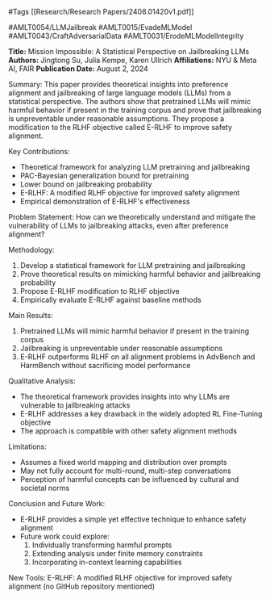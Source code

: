 #Tags
[[Research/Research Papers/2408.01420v1.pdf]]

#AMLT0054/LLMJailbreak
#AMLT0015/EvadeMLModel
#AMLT0043/CraftAdversarialData
#AMLT0031/ErodeMLModelIntegrity

**Title:** Mission Impossible: A Statistical Perspective on Jailbreaking LLMs
**Authors:** Jingtong Su, Julia Kempe, Karen Ullrich
**Affiliations:** NYU & Meta AI, FAIR
**Publication Date:** August 2, 2024

Summary:
This paper provides theoretical insights into preference alignment and jailbreaking of large language models (LLMs) from a statistical perspective. The authors show that pretrained LLMs will mimic harmful behavior if present in the training corpus and prove that jailbreaking is unpreventable under reasonable assumptions. They propose a modification to the RLHF objective called E-RLHF to improve safety alignment.

Key Contributions:
- Theoretical framework for analyzing LLM pretraining and jailbreaking
- PAC-Bayesian generalization bound for pretraining
- Lower bound on jailbreaking probability
- E-RLHF: A modified RLHF objective for improved safety alignment
- Empirical demonstration of E-RLHF's effectiveness

Problem Statement:
How can we theoretically understand and mitigate the vulnerability of LLMs to jailbreaking attacks, even after preference alignment?

Methodology:
1. Develop a statistical framework for LLM pretraining and jailbreaking
2. Prove theoretical results on mimicking harmful behavior and jailbreaking probability
3. Propose E-RLHF modification to RLHF objective
4. Empirically evaluate E-RLHF against baseline methods

Main Results:
1. Pretrained LLMs will mimic harmful behavior if present in the training corpus
2. Jailbreaking is unpreventable under reasonable assumptions
3. E-RLHF outperforms RLHF on all alignment problems in AdvBench and HarmBench without sacrificing model performance

Qualitative Analysis:
- The theoretical framework provides insights into why LLMs are vulnerable to jailbreaking attacks
- E-RLHF addresses a key drawback in the widely adopted RL Fine-Tuning objective
- The approach is compatible with other safety alignment methods

Limitations:
- Assumes a fixed world mapping and distribution over prompts
- May not fully account for multi-round, multi-step conversations
- Perception of harmful concepts can be influenced by cultural and societal norms

Conclusion and Future Work:
- E-RLHF provides a simple yet effective technique to enhance safety alignment
- Future work could explore:
  1. Individually transforming harmful prompts
  2. Extending analysis under finite memory constraints
  3. Incorporating in-context learning capabilities

New Tools:
E-RLHF: A modified RLHF objective for improved safety alignment (no GitHub repository mentioned)
